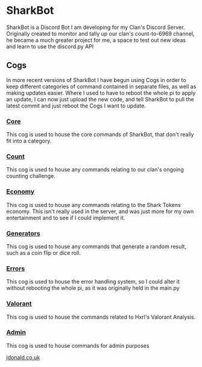 # SharkBot
SharkBot is a Discord Bot I am developing for my Clan's Discord Server. 
Originally created to monitor and tally up our clan's count-to-6969 channel, he became a much greater project for me, a space to test out new ideas and learn to use the discord.py API
## Cogs
In more recent versions of SharkBot I have begun using Cogs in order to keep different categories of command contained in separate files, as well as making updates easier. Where I used to have to reboot the whole pi to apply an update, I can now just upload the new code, and tell SharkBot to pull the latest commit and just reboot the Cogs I want to update.
### [Core](https://github.com/ChaosCantrip/SharkBot/blob/main/cogs/core.py)
This cog is used to house the core commands of SharkBot, that don't really fit into a category.
### [Count](https://github.com/ChaosCantrip/SharkBot/blob/main/cogs/count.py)
This cog is used to house any commands relating to our clan's ongoing counting challenge.
### [Economy](https://github.com/ChaosCantrip/SharkBot/blob/main/cogs/economy.py)
This cog is used to house any commands relating to the Shark Tokens economy. This isn't really used in the server, and was just more for my own entertainment and to see if I could implement it.
### [Generators](https://github.com/ChaosCantrip/SharkBot/blob/main/cogs/generators.py)
This cog is used to house any commands that generate a random result, such as a coin flip or dice roll.
### [Errors](https://github.com/ChaosCantrip/SharkBot/blob/main/cogs/errors.py)
This cog is used to house the error handling system, so I could alter it without rebooting the whole pi, as it was originally held in the main.py
### [Valorant](https://github.com/ChaosCantrip/SharkBot/blob/main/cogs/valorant.py)
This cog is used to house the commands related to Hxrl's Valorant Analysis.
### [Admin](https://github.com/ChaosCantrip/SharkBot/blob/main/cogs/admin.py)
This cog is used to house commands for admin purposes

[jdonald.co.uk](https://jdonald.co.uk)
